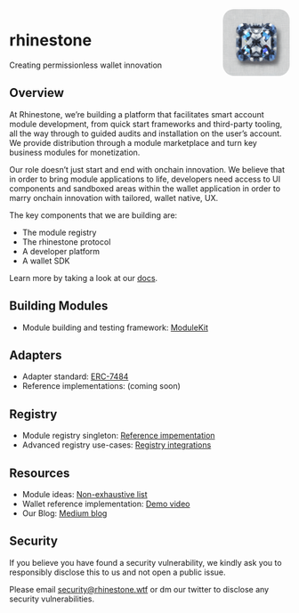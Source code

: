 <img src="logo.png" alt="rhinestone logo" align="right" width="120" height="120" style="border-radius:20px"/>

# rhinestone

Creating permissionless wallet innovation

## Overview

At Rhinestone, we’re building a platform that facilitates smart account module development, from quick start frameworks and third-party tooling, all the way through to guided audits and installation on the user’s account. We provide distribution through a module marketplace and turn key business modules for monetization.

Our role doesn’t just start and end with onchain innovation. We believe that in order to bring module applications to life, developers need access to UI components and sandboxed areas within the wallet application in order to marry onchain innovation with tailored, wallet native, UX.

The key components that we are building are:

- The module registry
- The rhinestone protocol
- A developer platform
- A wallet SDK

Learn more by taking a look at our [docs](https://docs.rhinestone.wtf).

## Building Modules

- Module building and testing framework: [ModuleKit](https://github.com/rhinestonewtf/modulekit)

## Adapters

- Adapter standard: [ERC-7484](https://github.com/ethereum/EIPs/pull/7484)
- Reference implementations: (coming soon)

## Registry

- Module registry singleton: [Reference impementation](https://github.com/rhinestonewtf/registry)
- Advanced registry use-cases: [Registry integrations](https://github.com/rhinestonewtf/registry-integrations)

## Resources

- Module ideas: [Non-exhaustive list](https://rhinestone.notion.site/Module-ideas-for-product-inspo-338100a2c99540f490472b8aa839da11)
- Wallet reference implementation: [Demo video](https://rhinestone.wtf/demo)
- Our Blog: [Medium blog](https://blog.rhinestone.wtf)

## Security

If you believe you have found a security vulnerability, we kindly ask you to responsibly disclose this to us and not open a public issue.

Please email <security@rhinestone.wtf> or dm our twitter to disclose any security vulnerabilities.
